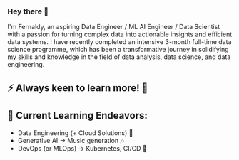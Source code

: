 ### Hey there 👋

I'm Fernaldy, an aspiring Data Engineer / ML AI Engineer / Data Scientist with a passion for turning complex data into actionable insights and efficient data systems. I have recently completed an intensive 3-month full-time data science programme, which has been a transformative journey in solidifying my skills and knowledge in the field of data analysis, data science, and data engineering.

## ⚡ Always keen to learn more! :snake: 

## 🚀 Current Learning Endeavors:
- Data Engineering (+ Cloud Solutions) 🌊
- Generative AI  -> Music generation 🎶
- DevOps (or MLOps) -> Kubernetes, CI/CD 🔱
  
<!--
**fernaldya/fernaldya** is a ✨ _special_ ✨ repository because its `README.md` (this file) appears on your GitHub profile.


- 🔭 
- 🌱 
- 👯 
- 🤔 
- 💬 
- 📫
- 😄 
- ⚡ 
